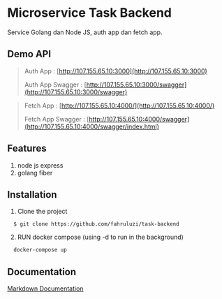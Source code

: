 # Microservice Task Backend

Service Golang dan Node JS, auth app dan fetch app. 

## Demo API

>Auth App  : [http://107.155.65.10:3000](http://107.155.65.10:3000)
>
>Auth App Swagger  : [http://107.155.65.10:3000/swagger](http://107.155.65.10:3000/swagger)


>Fetch App  : [http://107.155.65.10:4000/](http://107.155.65.10:4000/)
>
>Fetch App Swagger  : [http://107.155.65.10:4000/swagger](http://107.155.65.10:4000/swagger/index.html)

## Features
1. node js express
2. golang fiber

## Installation

1. Clone the project

```
  $ git clone https://github.com/fahruluzi/task-backend
```

2. RUN docker compose (using -d to run in the background)

```bash
  docker-compose up
```

## Documentation

[Markdown Documentation](https://github.com/fahruluzi/task-backend/blob/master/API.md)
